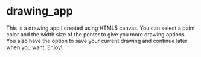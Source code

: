# drawing_app

This is a drawing app I created using HTML5 canvas. You can select a paint color and the width size of the ponter to give you more drawing options. You also have the option to save your current drawing and continue later when you want. Enjoy!
